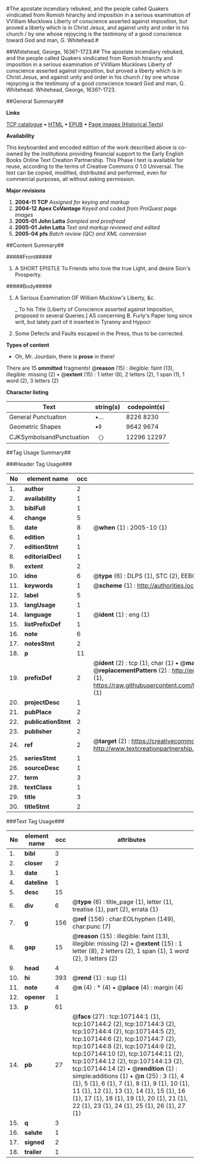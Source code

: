 #The apostate incendiary rebuked, and the people called Quakers vindicated from Romish hirarchy and imposition in a serious examination of VVilliam Mucklows Liberty of conscience asserted against imposition, but proved a liberty which is in Christ Jesus, and against unity and order in his church / by one whose rejoycing is the testimony of a good conscience toward God and man, G. Whitehead.#

##Whitehead, George, 1636?-1723.##
The apostate incendiary rebuked, and the people called Quakers vindicated from Romish hirarchy and imposition in a serious examination of VVilliam Mucklows Liberty of conscience asserted against imposition, but proved a liberty which is in Christ Jesus, and against unity and order in his church / by one whose rejoycing is the testimony of a good conscience toward God and man, G. Whitehead.
Whitehead, George, 1636?-1723.

##General Summary##

**Links**

[TCP catalogue](http://www.ota.ox.ac.uk/tcp/)  • 
[HTML](http://tei.it.ox.ac.uk/tcp/Texts-HTML/free/A65/A65836.html)  • 
[EPUB](http://tei.it.ox.ac.uk/tcp/Texts-EPUB/free/A65/A65836.epub) • 
[Page images (Historical Texts)](https://data.historicaltexts.jisc.ac.uk/view?pubId=eebo-18209862e&pageId=eebo-18209862e-107144-1)

**Availability**

This keyboarded and encoded edition of the
	       work described above is co-owned by the institutions
	       providing financial support to the Early English Books
	       Online Text Creation Partnership. This Phase I text is
	       available for reuse, according to the terms of Creative
	       Commons 0 1.0 Universal. The text can be copied,
	       modified, distributed and performed, even for
	       commercial purposes, all without asking permission.

**Major revisions**

1. __2004-11__ __TCP__ *Assigned for keying and markup*
1. __2004-12__ __Apex CoVantage__ *Keyed and coded from ProQuest page images*
1. __2005-01__ __John Latta__ *Sampled and proofread*
1. __2005-01__ __John Latta__ *Text and markup reviewed and edited*
1. __2005-04__ __pfs__ *Batch review (QC) and XML conversion*

##Content Summary##

#####Front#####

1. A SHORT EPISTLE To Friends who love the true Light, and desire Sion's Prosperity.

#####Body#####

1. A Serious Examination OF William Mucklow's Liberty, &c.

    _ To his Title [Liberty of Conscience asserted against Imposition, proposed in several Queries.]
AS concerning B. Furly's Paper long since writ, but lately part of it inserted in Tyranny and Hypocr
1. Some Defects and Faults escaped in the Press, thus to be corrected.

**Types of content**

  * Oh, Mr. Jourdain, there is **prose** in there!

There are 15 **ommitted** fragments! 
 @__reason__ (15) : illegible: faint (13), illegible: missing (2)  •  @__extent__ (15) : 1 letter (8), 2 letters (2), 1 span (1), 1 word (2), 3 letters (2)

**Character listing**


|Text|string(s)|codepoint(s)|
|---|---|---|
|General Punctuation|•…|8226 8230|
|Geometric Shapes|▪◊|9642 9674|
|CJKSymbolsandPunctuation|〈〉|12296 12297|

##Tag Usage Summary##

###Header Tag Usage###

|No|element name|occ|attributes|
|---|---|---|---|
|1.|__author__|2||
|2.|__availability__|1||
|3.|__biblFull__|1||
|4.|__change__|5||
|5.|__date__|8| @__when__ (1) : 2005-10 (1)|
|6.|__edition__|1||
|7.|__editionStmt__|1||
|8.|__editorialDecl__|1||
|9.|__extent__|2||
|10.|__idno__|6| @__type__ (6) : DLPS (1), STC (2), EEBO-CITATION (1), OCLC (1), VID (1)|
|11.|__keywords__|1| @__scheme__ (1) : http://authorities.loc.gov/ (1)|
|12.|__label__|5||
|13.|__langUsage__|1||
|14.|__language__|1| @__ident__ (1) : eng (1)|
|15.|__listPrefixDef__|1||
|16.|__note__|6||
|17.|__notesStmt__|2||
|18.|__p__|11||
|19.|__prefixDef__|2| @__ident__ (2) : tcp (1), char (1)  •  @__matchPattern__ (2) : ([0-9\-]+):([0-9IVX]+) (1), (.+) (1)  •  @__replacementPattern__ (2) : http://eebo.chadwyck.com/downloadtiff?vid=$1&page=$2 (1), https://raw.githubusercontent.com/textcreationpartnership/Texts/master/tcpchars.xml#$1 (1)|
|20.|__projectDesc__|1||
|21.|__pubPlace__|2||
|22.|__publicationStmt__|2||
|23.|__publisher__|2||
|24.|__ref__|2| @__target__ (2) : https://creativecommons.org/publicdomain/zero/1.0/ (1), http://www.textcreationpartnership.org/docs/. (1)|
|25.|__seriesStmt__|1||
|26.|__sourceDesc__|1||
|27.|__term__|3||
|28.|__textClass__|1||
|29.|__title__|3||
|30.|__titleStmt__|2||


###Text Tag Usage###

|No|element name|occ|attributes|
|---|---|---|---|
|1.|__bibl__|3||
|2.|__closer__|2||
|3.|__date__|1||
|4.|__dateline__|1||
|5.|__desc__|15||
|6.|__div__|6| @__type__ (6) : title_page (1), letter (1), treatise (1), part (2), errata (1)|
|7.|__g__|156| @__ref__ (156) : char:EOLhyphen (149), char:punc (7)|
|8.|__gap__|15| @__reason__ (15) : illegible: faint (13), illegible: missing (2)  •  @__extent__ (15) : 1 letter (8), 2 letters (2), 1 span (1), 1 word (2), 3 letters (2)|
|9.|__head__|4||
|10.|__hi__|393| @__rend__ (1) : sup (1)|
|11.|__note__|4| @__n__ (4) : * (4)  •  @__place__ (4) : margin (4)|
|12.|__opener__|1||
|13.|__p__|61||
|14.|__pb__|27| @__facs__ (27) : tcp:107144:1 (1), tcp:107144:2 (2), tcp:107144:3 (2), tcp:107144:4 (2), tcp:107144:5 (2), tcp:107144:6 (2), tcp:107144:7 (2), tcp:107144:8 (2), tcp:107144:9 (2), tcp:107144:10 (2), tcp:107144:11 (2), tcp:107144:12 (2), tcp:107144:13 (2), tcp:107144:14 (2)  •  @__rendition__ (1) : simple:additions (1)  •  @__n__ (25) : 3 (1), 4 (1), 5 (1), 6 (1), 7 (1), 8 (1), 9 (1), 10 (1), 11 (1), 12 (1), 13 (1), 14 (1), 15 (1), 16 (1), 17 (1), 18 (1), 19 (1), 20 (1), 21 (1), 22 (1), 23 (1), 24 (1), 25 (1), 26 (1), 27 (1)|
|15.|__q__|3||
|16.|__salute__|1||
|17.|__signed__|2||
|18.|__trailer__|1||
